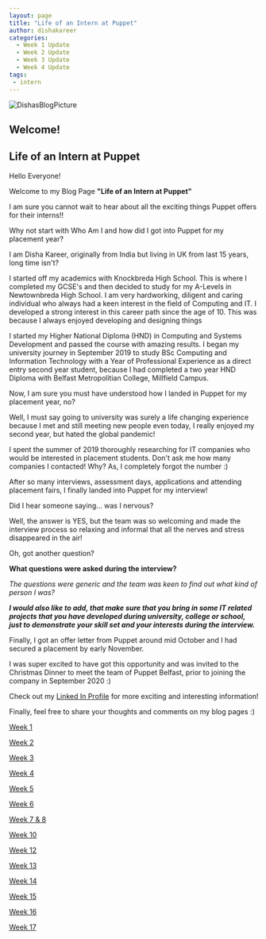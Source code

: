 ```yaml
---
layout: page
title: "Life of an Intern at Puppet"
author: dishakareer
categories:
  - Week 1 Update
  - Week 2 Update
  - Week 3 Update
  - Week 4 Update
tags:
 - intern
---
```


![DishasBlogPicture](images/mypicture.jpg)


## Welcome!

## Life of an Intern at Puppet

Hello Everyone!

Welcome to my Blog Page **"Life of an Intern at Puppet"**

I am sure you cannot wait to hear about all the exciting things Puppet offers for their interns!!

Why not start with Who Am I and how did I got into Puppet for my placement year?

I am Disha Kareer, originally from India but living in UK from last 15 years, long time isn't?

I started off my academics with Knockbreda High School.
This is where I completed my GCSE's and then decided to study for my A-Levels in Newtownbreda High School.
I am very hardworking, diligent and caring individual who always had a keen interest in the field of Computing and IT.
I developed a strong interest in this career path since the age of 10.
This was because I always enjoyed developing and designing things

I started my Higher National Diploma (HND) in Computing and Systems Development and passed the course with amazing results.
I began my university journey in September 2019 to study BSc Computing and Information Technology with a Year of Professional Experience as a direct entry second year student, because I had completed a two year HND Diploma with Belfast Metropolitian College, Millfield Campus.

Now, I am sure you must have understood how I landed in Puppet for my placement year, no?

Well, I must say going to university was surely a life changing experience because I met and still meeting new people even today, I really enjoyed my second year, but hated the global pandemic!

I spent the summer of 2019 thoroughly researching for IT companies who would be interested in placement students.
Don't ask me how many companies I contacted! Why? As, I completely forgot the number :)

After so many interviews, assessment days, applications and attending placement fairs, I finally landed into Puppet for my interview!

Did I hear someone saying... was I nervous?

Well, the answer is YES, but the team was so welcoming and made the interview process so relaxing and informal that all the nerves and stress disappeared in the air!

Oh, got another question?

**What questions were asked during the interview?**

_The questions were generic and the team was keen to find out what kind of person I was?_

_**I would also like to add, that make sure that you bring in some IT related projects that you have developed during university, college or school, just to demonstrate your skill set and your interests during the interview.**_

Finally, I got an offer letter from Puppet around mid October and I had secured a placement by early November.

I was super excited to have got this opportunity and was invited to the Christmas Dinner to meet the team of Puppet Belfast, prior to joining the company in September 2020 :)

Check out my [Linked In Profile](https://www.linkedin.com/in/disha-kareer-14290a1b5/) for more exciting and interesting information!

Finally, feel free to share your thoughts and comments on my blog pages :)

[Week 1](https://puppetlabs.github.io/iac/lifeofinternatpuppet/post_1.html)

[Week 2](https://puppetlabs.github.io/iac/lifeofinternatpuppet/post_2.html)

[Week 3](https://puppetlabs.github.io/iac/lifeofinternatpuppet/post_3.html)

[Week 4](https://puppetlabs.github.io/iac/lifeofinternatpuppet/post_4.html)

[Week 5](https://puppetlabs.github.io/iac/lifeofinternatpuppet/post_5.html)

[Week 6](https://puppetlabs.github.io/iac/lifeofinternatpuppet/post_6.html)

[Week 7 & 8](https://puppetlabs.github.io/iac/lifeofinternatpuppet/post_7_and_8.html)

[Week 10](https://puppetlabs.github.io/iac/lifeofinternatpuppet/post_10.html)

[Week 12](https://puppetlabs.github.io/iac/lifeofinternatpuppet/post_12.html)

[Week 13](https://puppetlabs.github.io/iac/lifeofinternatpuppet/post_13.html)

[Week 14](https://puppetlabs.github.io/iac/lifeofinternatpuppet/post_14.html)

[Week 15](https://puppetlabs.github.io/iac/lifeofinternatpuppet/post_15.html)

[Week 16](https://puppetlabs.github.io/iac/lifeofinternatpuppet/post_16.html)

[Week 17](https://puppetlabs.github.io/iac/lifeofinternatpuppet/post_17.html)